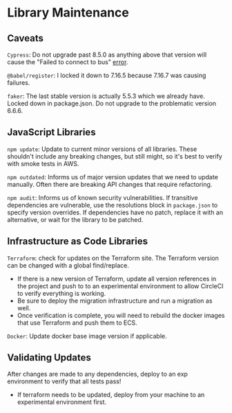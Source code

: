 # Library Maintenance

## Caveats
`Cypress`: Do not upgrade past 8.5.0 as anything above that version will cause the "Failed to connect to bus" [error](https://trello.com/c/iuq0gJ6P/1008-ci-error-failed-to-connect-to-the-bus). 

`@babel/register`: I locked it down to 7.16.5 because 7.16.7 was causing failures.

`faker`: The last stable version is actually 5.5.3 which we already have. Locked down in package.json. Do not upgrade to the problematic version 6.6.6.

## JavaScript Libraries

`npm update`: Update to current minor versions of all libraries. These shouldn't include any breaking changes, but still might, so it's best to verify with smoke tests in AWS.

`npm outdated`: Informs us of major version updates that we need to update manually. Often there are breaking API changes that require refactoring.

`npm audit`: Informs us of known security vulnerabilities. If transitive dependencies are vulnerable, use the resolutions block in `package.json` to specify version overrides. 
If dependencies have no patch, replace it with an alternative, or wait for the library to be patched.

## Infrastructure as Code Libraries

`Terraform`: check for updates on the Terraform site. The Terraform version can be changed with a global find/replace.
  * If there is a new version of Terraform, update all version references in the project and push to to an experimental environment to allow CircleCI to verify everything is working. 
  * Be sure to deploy the migration infrastructure and run a migration as well.
  * Once verification is complete, you will need to rebuild the docker images that use Terraform and push them to ECS.

`Docker`: Update docker base image version if applicable.

## Validating Updates
 After changes are made to any dependencies, deploy to an exp environment to verify that all tests pass!
  * If terraform needs to be updated, deploy from your machine to an experimental environment first.
